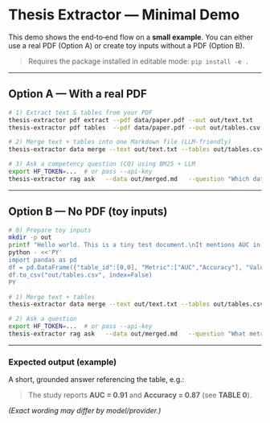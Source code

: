 # Thesis Extractor — Minimal Demo

This demo shows the end‑to‑end flow on a **small example**. You can either use a real PDF
(Option A) or create toy inputs without a PDF (Option B).

> Requires the package installed in editable mode: `pip install -e .`

---

## Option A — With a real PDF

```bash
# 1) Extract text & tables from your PDF
thesis-extractor pdf extract --pdf data/paper.pdf --out out/text.txt
thesis-extractor pdf tables  --pdf data/paper.pdf --out out/tables.csv

# 2) Merge text + tables into one Markdown file (LLM-friendly)
thesis-extractor data merge --text out/text.txt --tables out/tables.csv --out out/merged.md

# 3) Ask a competency question (CQ) using BM25 + LLM
export HF_TOKEN=...  # or pass --api-key
thesis-extractor rag ask   --data out/merged.md   --question "Which datasets and clinical outcomes are reported? Cite tables."   --model mistralai/Mixtral-8x7B-Instruct-v0.1   --top-k 5
```

---

## Option B — No PDF (toy inputs)

```bash
# 0) Prepare toy inputs
mkdir -p out
printf "Hello world. This is a tiny test document.\nIt mentions AUC in the results." > out/text.txt
python - <<'PY'
import pandas as pd
df = pd.DataFrame({"table_id":[0,0], "Metric":["AUC","Accuracy"], "Value":[0.91,0.87]})
df.to_csv("out/tables.csv", index=False)
PY

# 1) Merge text + tables
thesis-extractor data merge --text out/text.txt --tables out/tables.csv --out out/merged.md

# 2) Ask a question
export HF_TOKEN=...  # or pass --api-key
thesis-extractor rag ask   --data out/merged.md   --question "What metrics are reported and their values? Cite tables."   --model mistralai/Mixtral-8x7B-Instruct-v0.1   --top-k 5
```

---

### Expected output (example)

A short, grounded answer referencing the table, e.g.:

> The study reports **AUC = 0.91** and **Accuracy = 0.87** (see **TABLE 0**).

*(Exact wording may differ by model/provider.)*
